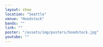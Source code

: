```yaml
---
layout: show
location: "Seattle"
venue: "Hoodstock"
bands: ""
link: ""
poster: "/assets/img/posters/hoodstock.jpg"
youtube: ""
---
```



